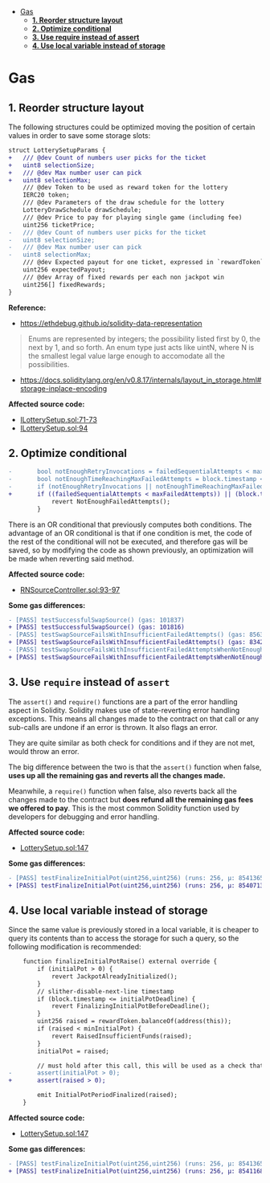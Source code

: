 
- [Gas](#gas)
    - [**1. Reorder structure layout**](#1-reorder-structure-layout)
    - [**2. Optimize conditional**](#2-optimize-conditional)
    - [**3. Use require instead of assert**](#3-use-require-instead-of-assert)
    - [**4. Use local variable instead of storage**](#4-use-local-variable-instead-of-storage)


# Gas

## **1. Reorder structure layout**

The following structures could be optimized moving the position of certain values in order to save some storage slots:

```diff
struct LotterySetupParams {
+   /// @dev Count of numbers user picks for the ticket
+   uint8 selectionSize;
+   /// @dev Max number user can pick
+   uint8 selectionMax;
    /// @dev Token to be used as reward token for the lottery
    IERC20 token;
    /// @dev Parameters of the draw schedule for the lottery
    LotteryDrawSchedule drawSchedule;
    /// @dev Price to pay for playing single game (including fee)
    uint256 ticketPrice;
-   /// @dev Count of numbers user picks for the ticket
-   uint8 selectionSize;
-   /// @dev Max number user can pick
-   uint8 selectionMax;
    /// @dev Expected payout for one ticket, expressed in `rewardToken`
    uint256 expectedPayout;
    /// @dev Array of fixed rewards per each non jackpot win
    uint256[] fixedRewards;
}
```

**Reference:**

- https://ethdebug.github.io/solidity-data-representation

> Enums are represented by integers; the possibility listed first by 0, the next by 1, and so forth. An enum type just acts like uintN, where N is the smallest legal value large enough to accomodate all the possibilities.

- https://docs.soliditylang.org/en/v0.8.17/internals/layout_in_storage.html#storage-inplace-encoding

**Affected source code:**

- [ILotterySetup.sol:71-73](https://github.com/code-423n4/2023-03-wenwin/blob/91b89482aaedf8b8feb73c771d11c257eed997e8/src/interfaces/ILotterySetup.sol#L71-L73)
- [ILotterySetup.sol:94](https://github.com/code-423n4/2023-03-wenwin/blob/91b89482aaedf8b8feb73c771d11c257eed997e8/src/interfaces/ILotterySetup.sol#L94)

## **2. Optimize conditional**

```diff
-       bool notEnoughRetryInvocations = failedSequentialAttempts < maxFailedAttempts;
-       bool notEnoughTimeReachingMaxFailedAttempts = block.timestamp < maxFailedAttemptsReachedAt + maxRequestDelay;
-       if (notEnoughRetryInvocations || notEnoughTimeReachingMaxFailedAttempts) {
+       if ((failedSequentialAttempts < maxFailedAttempts)) || (block.timestamp < maxFailedAttemptsReachedAt + maxRequestDelay)) {
            revert NotEnoughFailedAttempts();
        }
```

There is an OR conditional that previously computes both conditions. The advantage of an OR conditional is that if one condition is met, the code of the rest of the conditional will not be executed, and therefore gas will be saved, so by modifying the code as shown previously, an optimization will be made when reverting said method.

**Affected source code:**

- [RNSourceController.sol:93-97](https://github.com/code-423n4/2023-03-wenwin/blob/91b89482aaedf8b8feb73c771d11c257eed997e8/src/RNSourceController.sol#L93-L97)

**Some gas differences:**

```diff
- [PASS] testSuccessfulSwapSource() (gas: 101837)
+ [PASS] testSuccessfulSwapSource() (gas: 101816)
- [PASS] testSwapSourceFailsWithInsufficientFailedAttempts() (gas: 85632)
+ [PASS] testSwapSourceFailsWithInsufficientFailedAttempts() (gas: 83427)
- [PASS] testSwapSourceFailsWithInsufficientFailedAttemptsWhenNotEnoughTimeSinceReachingMaxFailedAttempts() (gas: 114248)
+ [PASS] testSwapSourceFailsWithInsufficientFailedAttemptsWhenNotEnoughTimeSinceReachingMaxFailedAttempts() (gas: 114226)
```

## **3. Use `require` instead of `assert`**

The `assert()` and `require()` functions are a part of the error handling aspect in Solidity. Solidity makes use of state-reverting error handling exceptions. This means all changes made to the contract on that call or any sub-calls are undone if an error is thrown. It also flags an error.

They are quite similar as both check for conditions and if they are not met, would throw an error.

The big difference between the two is that the `assert()` function when false, **uses up all the remaining gas and reverts all the changes made.**

Meanwhile, a `require()` function when false, also reverts back all the changes made to the contract but **does refund all the remaining gas fees we offered to pay**. This is the most common Solidity function used by developers for debugging and error handling.

**Affected source code:**

- [LotterySetup.sol:147](https://github.com/code-423n4/2023-03-wenwin/blob/91b89482aaedf8b8feb73c771d11c257eed997e8/src/LotterySetup.sol#L147)

**Some gas differences:**

```diff
- [PASS] testFinalizeInitialPot(uint256,uint256) (runs: 256, μ: 8541365, ~: 8536222)
+ [PASS] testFinalizeInitialPot(uint256,uint256) (runs: 256, μ: 8540713, ~: 8535622)
```

## **4. Use local variable instead of storage**

Since the same value is previously stored in a local variable, it is cheaper to query its contents than to access the storage for such a query, so the following modification is recommended:

```diff
    function finalizeInitialPotRaise() external override {
        if (initialPot > 0) {
            revert JackpotAlreadyInitialized();
        }
        // slither-disable-next-line timestamp
        if (block.timestamp <= initialPotDeadline) {
            revert FinalizingInitialPotBeforeDeadline();
        }
        uint256 raised = rewardToken.balanceOf(address(this));
        if (raised < minInitialPot) {
            revert RaisedInsufficientFunds(raised);
        }
        initialPot = raised;

        // must hold after this call, this will be used as a check that jackpot is initialized
-       assert(initialPot > 0);
+       assert(raised > 0);

        emit InitialPotPeriodFinalized(raised);
    }
```

**Affected source code:**

- [LotterySetup.sol:147](https://github.com/code-423n4/2023-03-wenwin/blob/91b89482aaedf8b8feb73c771d11c257eed997e8/src/LotterySetup.sol#L147)

**Some gas differences:**

```diff
- [PASS] testFinalizeInitialPot(uint256,uint256) (runs: 256, μ: 8541365, ~: 8536222)
+ [PASS] testFinalizeInitialPot(uint256,uint256) (runs: 256, μ: 8541168, ~: 8536222)
```
